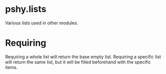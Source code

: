 # pshy.lists

Various lists used in other modules.



# Requiring

Requiring a whole list will return the base empty list.
Requiring a specific list will return the same list, 
but it will be filled beforehand with the specific items.
